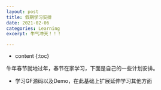 ```yaml
---
layout: post
title: 假期学习安排
date: 2021-02-06
categories: Learning
excerpt: 牛气冲天！！！

---
```


* content
{:toc}

牛年春节就地过年，春节在家学习，下面是自己的一些计划安排。

- 学习GF源码以及Demo，在此基础上扩展延伸学习其他方面
<!--stackedit_data:
eyJoaXN0b3J5IjpbLTE3NDk2NjY2MDQsLTIyMjYxNzI5NywtMT
Y2NjU3NTM0OSw5ODA1NTkwMzYsLTE3ODkxNzQxMjZdfQ==
-->